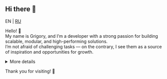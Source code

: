 ## Hi there 👋  
EN | [RU](README_ru.md)

Hello! 👋  
My name is Grigory, and I’m a developer with a strong passion for building scalable, modular, and high-performing solutions.  
I’m not afraid of challenging tasks — on the contrary, I see them as a source of inspiration and opportunities for growth.  

<details>
  <summary>More details</summary>
My specialization lies in Java development, where I leverage modern approaches, including modular architectures, REST APIs, and external service integrations.  
At the same time, I’m always looking for ways to make development processes simpler and more efficient by automating routine tasks.  

🎯 **My strengths:**  
- A deep understanding of modular monolith architecture and the ability to design systems that remain flexible and scalable.  
- Experience with APIs and SDK development, enabling seamless integrations for clients.  
- Solving complex optimization and performance challenges, such as exploring technology speeds and testing tools.  
- A broad perspective on problem-solving: I understand that quality code is important, but so is effective project and team management.  

🚀 **What I’m currently working on:**  
- Improving my skills in integration and business process management using Redmine and other tools.  
- Enhancing my expertise in microservices and their interaction with monoliths.  

🛠️ **My core competencies:**  

| Area                       | Skills and Experience                              |  
|----------------------------|---------------------------------------------------|  
| Programming Languages      | Java (primary)                                    |  
| Application Architecture   | Modular monolith, REST API, microservices         |  
| Frameworks and Libraries   | Spring, Hibernate, WebClient, FeignClient         |  
| Development Tools          | Git, Maven, Docker, IntelliJ IDEA                 |  
| Project Management         | Redmine integrations, business process optimization |  
| Additional Skills          | Performance optimization, SDK integration         |  

I’m always open to new contacts, collaborations, or just interesting technical discussions!  
If you want to learn more about my projects, feel free to check out my repositories.  

## 🛠️ My core competencies based on AI-driven assessment:  

| Area                       | Skills and Experience                              | Proficiency Level (%) |  
|----------------------------|---------------------------------------------------|-----------------------|  
| **Programming Languages**  | Java (primary)                                    | 90%                   |  
|                            | SQL                                               | 75%                   |  
|                            | Basic Python                                      | 60%                   |  
|                            | HTML/CSS                                          | 70%                   |  
| **Application Architecture**| Modular monolith                                 | 85%                   |  
|                            | REST API                                          | 80%                   |  
|                            | Microservices                                     | 70%                   |  
| **Frameworks and Libraries**| Spring                                            | 80%                   |  
|                            | Hibernate                                         | 75%                   |  
|                            | WebClient, FeignClient                            | 70%                   |  
| **Development Tools**      | Git                                               | 90%                   |  
|                            | Maven                                             | 85%                   |  
|                            | Docker                                            | 65%                   |  
|                            | IntelliJ IDEA                                     | 90%                   |  
| **Project Management**     | Redmine integrations                              | 70%                   |  
|                            | Business process optimization                     | 75%                   |  
| **Design Patterns**        | KISS (Keep It Simple, Stupid)                     | 85%                   |  
|                            | DRY (Don’t Repeat Yourself)                      | 80%                   |  
|                            | YAGNI (You Aren’t Gonna Need It)                  | 70%                   |  
|                            | BDUF (Big Design Up Front)                        | 60%                   |  
|                            | SOLID                                             | 85%                   |  
| **Additional Skills**      | Performance optimization                          | 75%                   |  
|                            | SDK integration                                   | 70%                   |  
</details>



Thank you for visiting! 🌟  

